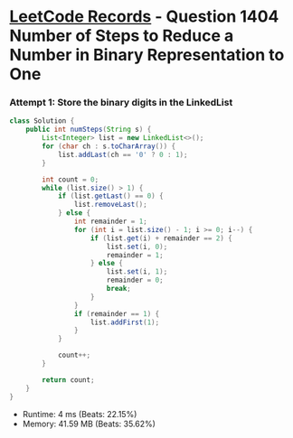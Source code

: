 # [LeetCode Records](../../README.md) - Question 1404 Number of Steps to Reduce a Number in Binary Representation to One

### Attempt 1: Store the binary digits in the LinkedList
```java
class Solution {
    public int numSteps(String s) {
        List<Integer> list = new LinkedList<>();
        for (char ch : s.toCharArray()) {
            list.addLast(ch == '0' ? 0 : 1);
        }

        int count = 0;
        while (list.size() > 1) {
            if (list.getLast() == 0) {
                list.removeLast();
            } else {
                int remainder = 1;
                for (int i = list.size() - 1; i >= 0; i--) {
                    if (list.get(i) + remainder == 2) {
                        list.set(i, 0);
                        remainder = 1;
                    } else {
                        list.set(i, 1);
                        remainder = 0;
                        break;
                    }
                }
                if (remainder == 1) {
                    list.addFirst(1);
                }
            }

            count++;
        }

        return count;
    }
}
```
- Runtime: 4 ms (Beats: 22.15%)
- Memory: 41.59 MB (Beats: 35.62%)

<br>
